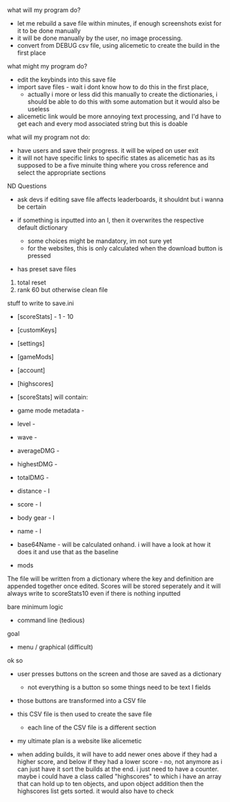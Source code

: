 


what will my program do?
  - let me rebuild a save file within minutes, if enough screenshots exist for it to be done manually
   - it will be done manually by the user, no image processing. 
  - convert from DEBUG csv file, using alicemetic to create the build in the first place


what might my program do?
  - edit the keybinds into this save file
  - import save files - wait i dont know how to do this in the first place,
    - actually i more or less did this manually to create the dictionaries, i should be able to do this with some automation but it would also be useless
  - alicemetic link would be more annoying text processing, and I'd have to get each and every mod associated string but this is doable

what will my program not do:
  - have users and save their progress. it will be wiped on user exit
  - it will not have specific links to specific states as alicemetic has as its supposed to be a five minuite thing where you cross reference and select the appropriate sections


ND Questions
- ask devs if editing save file affects leaderboards, it shouldnt but i wanna be certain


- if something is inputted into an I, then it overwrites the respective default dictionary
  - some choices might be mandatory, im not sure yet
  - for the websites, this is only calculated when the download button is pressed

- has preset save files
 1. total reset
 2. rank 60 but otherwise clean file



stuff to write to save.ini
- [scoreStats] - 1 - 10
- [customKeys]
- [settings]
- [gameMods]
- [account]
- [highscores]

- [scoreStats] will contain:
 - game mode metadata - 
 - level - 
 - wave - 
 - averageDMG - 
 - highestDMG - 
 - totalDMG - 
 - distance - I
 - score - I
 - body gear - I
 - name - I
 - base64Name - will be calculated onhand. i will have a look at how it does it and use that as the baseline
 - mods


The file will be written from a dictionary where the key and definition are appended together once edited. 
Scores will be stored seperately and it will always write to scoreStats10 even if there is nothing inputted


bare minimum logic
- command line (tedious)






goal
- menu / graphical (difficult)

ok so
- user presses buttons on the screen and those are saved as a dictionary
  - not everything is a button so some things need to be text I fields
- those buttons are transformed into a CSV file
- this CSV file is then used to create the save file
  - each line of the CSV file is a different section


- my ultimate plan is a website like alicemetic

- when adding builds, it will have to add newer ones above if they had a higher score, and below if they had a lower score - no, not anymore as i can just have it sort the builds at the end. i just need to have a counter. maybe i could have a class called "highscores" to which i have an array that can hold up to ten objects, and upon object addition then the highscores list gets sorted. it would also have to check 